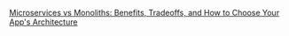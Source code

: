 
[Microservices vs Monoliths: Benefits, Tradeoffs, and How to Choose Your App's Architecture](https://www.freecodecamp.org/news/microservices-vs-monoliths-explained/)
